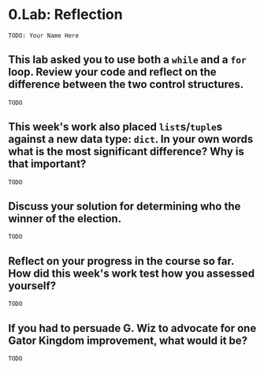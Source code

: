 # 0.Lab: Reflection

`TODO: Your Name Here`

## This lab asked you to use both a `while` and a `for` loop. Review your code and reflect on the difference between the two control structures.

`TODO`

## This week's work also placed `list`s/`tuple`s against a new data type: `dict`. In your own words what is the most significant difference? Why is that important?

`TODO` 

## Discuss your solution for determining who the winner of the election.

`TODO`

## Reflect on your progress in the course so far. How did this week's work test how you assessed yourself?

`TODO` 

## If you had to persuade G. Wiz to advocate for one Gator Kingdom improvement, what would it be?

`TODO`